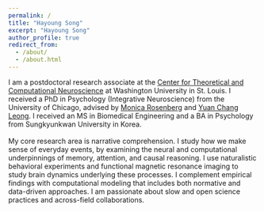 ```yaml
---
permalink: /
title: "Hayoung Song"
excerpt: "Hayoung Song"
author_profile: true
redirect_from: 
  - /about/
  - /about.html
---
```


I am a postdoctoral research associate at the [Center for Theoretical and Computational Neuroscience](https://ctcn.wustl.edu/) at Washington University in St. Louis. I received a PhD in Psychology (Integrative Neuroscience) from the University of Chicago, advised by [Monica Rosenberg](https://cablab.uchicago.edu/) and [Yuan Chang Leong](https://mcnlab.uchicago.edu/). I received an MS in Biomedical Engineering and a BA in Psychology from Sungkyunkwan University in Korea.
<br/>
<br/>
My core research area is narrative comprehension. I study how we make sense of everyday events, by examining the neural and computational underpinnings of memory, attention, and causal reasoning. I use naturalistic behavioral experiments and functional magnetic resonance imaging to study brain dynamics underlying these processes. I complement empirical findings with computational modeling that includes both normative and data-driven approaches. I am passionate about slow and open science practices and across-field collaborations.
